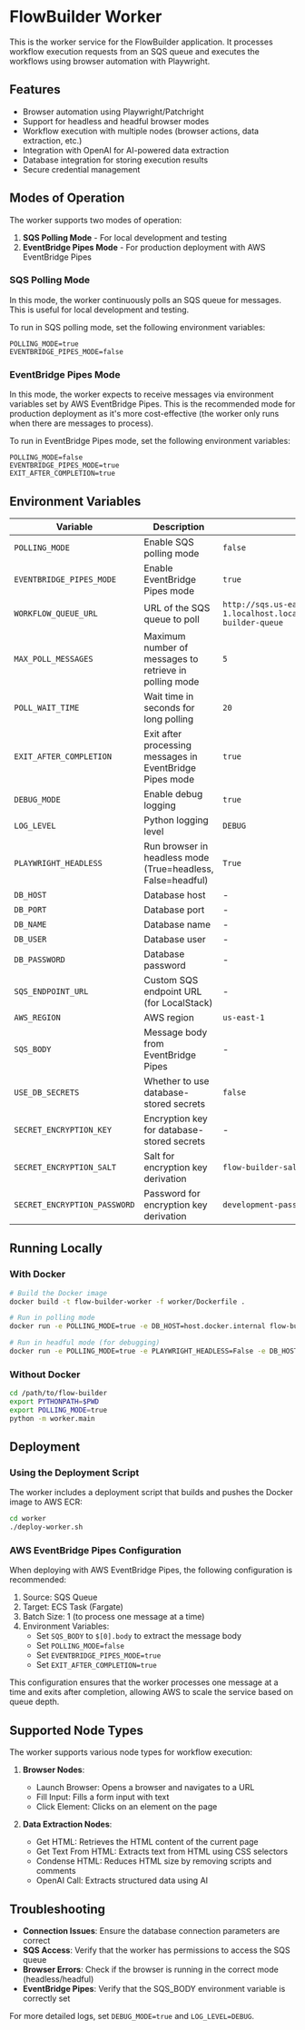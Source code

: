 # FlowBuilder Worker

This is the worker service for the FlowBuilder application. It processes workflow execution requests from an SQS queue and executes the workflows using browser automation with Playwright.

## Features

- Browser automation using Playwright/Patchright
- Support for headless and headful browser modes
- Workflow execution with multiple nodes (browser actions, data extraction, etc.)
- Integration with OpenAI for AI-powered data extraction
- Database integration for storing execution results
- Secure credential management

## Modes of Operation

The worker supports two modes of operation:

1. **SQS Polling Mode** - For local development and testing
2. **EventBridge Pipes Mode** - For production deployment with AWS EventBridge Pipes

### SQS Polling Mode

In this mode, the worker continuously polls an SQS queue for messages. This is useful for local development and testing.

To run in SQS polling mode, set the following environment variables:

```
POLLING_MODE=true
EVENTBRIDGE_PIPES_MODE=false
```

### EventBridge Pipes Mode

In this mode, the worker expects to receive messages via environment variables set by AWS EventBridge Pipes. This is the recommended mode for production deployment as it's more cost-effective (the worker only runs when there are messages to process).

To run in EventBridge Pipes mode, set the following environment variables:

```
POLLING_MODE=false
EVENTBRIDGE_PIPES_MODE=true
EXIT_AFTER_COMPLETION=true
```

## Environment Variables

| Variable | Description | Default |
|----------|-------------|---------|
| `POLLING_MODE` | Enable SQS polling mode | `false` |
| `EVENTBRIDGE_PIPES_MODE` | Enable EventBridge Pipes mode | `true` |
| `WORKFLOW_QUEUE_URL` | URL of the SQS queue to poll | `http://sqs.us-east-1.localhost.localstack.cloud:4566/000000000000/flow-builder-queue` |
| `MAX_POLL_MESSAGES` | Maximum number of messages to retrieve in polling mode | `5` |
| `POLL_WAIT_TIME` | Wait time in seconds for long polling | `20` |
| `EXIT_AFTER_COMPLETION` | Exit after processing messages in EventBridge Pipes mode | `true` |
| `DEBUG_MODE` | Enable debug logging | `true` |
| `LOG_LEVEL` | Python logging level | `DEBUG` |
| `PLAYWRIGHT_HEADLESS` | Run browser in headless mode (True=headless, False=headful) | `True` |
| `DB_HOST` | Database host | - |
| `DB_PORT` | Database port | - |
| `DB_NAME` | Database name | - |
| `DB_USER` | Database user | - |
| `DB_PASSWORD` | Database password | - |
| `SQS_ENDPOINT_URL` | Custom SQS endpoint URL (for LocalStack) | - |
| `AWS_REGION` | AWS region | `us-east-1` |
| `SQS_BODY` | Message body from EventBridge Pipes | - |
| `USE_DB_SECRETS` | Whether to use database-stored secrets | `false` |
| `SECRET_ENCRYPTION_KEY` | Encryption key for database-stored secrets | - |
| `SECRET_ENCRYPTION_SALT` | Salt for encryption key derivation | `flow-builder-salt` |
| `SECRET_ENCRYPTION_PASSWORD` | Password for encryption key derivation | `development-password-only` |

## Running Locally

### With Docker

```bash
# Build the Docker image
docker build -t flow-builder-worker -f worker/Dockerfile .

# Run in polling mode
docker run -e POLLING_MODE=true -e DB_HOST=host.docker.internal flow-builder-worker

# Run in headful mode (for debugging)
docker run -e POLLING_MODE=true -e PLAYWRIGHT_HEADLESS=False -e DB_HOST=host.docker.internal flow-builder-worker
```

### Without Docker

```bash
cd /path/to/flow-builder
export PYTHONPATH=$PWD
export POLLING_MODE=true
python -m worker.main
```

## Deployment

### Using the Deployment Script

The worker includes a deployment script that builds and pushes the Docker image to AWS ECR:

```bash
cd worker
./deploy-worker.sh
```

### AWS EventBridge Pipes Configuration

When deploying with AWS EventBridge Pipes, the following configuration is recommended:

1. Source: SQS Queue
2. Target: ECS Task (Fargate)
3. Batch Size: 1 (to process one message at a time)
4. Environment Variables:
   - Set `SQS_BODY` to `$[0].body` to extract the message body
   - Set `POLLING_MODE=false`
   - Set `EVENTBRIDGE_PIPES_MODE=true`
   - Set `EXIT_AFTER_COMPLETION=true`

This configuration ensures that the worker processes one message at a time and exits after completion, allowing AWS to scale the service based on queue depth.

## Supported Node Types

The worker supports various node types for workflow execution:

1. **Browser Nodes**:
   - Launch Browser: Opens a browser and navigates to a URL
   - Fill Input: Fills a form input with text
   - Click Element: Clicks on an element on the page

2. **Data Extraction Nodes**:
   - Get HTML: Retrieves the HTML content of the current page
   - Get Text From HTML: Extracts text from HTML using CSS selectors
   - Condense HTML: Reduces HTML size by removing scripts and comments
   - OpenAI Call: Extracts structured data using AI

## Troubleshooting

- **Connection Issues**: Ensure the database connection parameters are correct
- **SQS Access**: Verify that the worker has permissions to access the SQS queue
- **Browser Errors**: Check if the browser is running in the correct mode (headless/headful)
- **EventBridge Pipes**: Verify that the SQS_BODY environment variable is correctly set

For more detailed logs, set `DEBUG_MODE=true` and `LOG_LEVEL=DEBUG`.